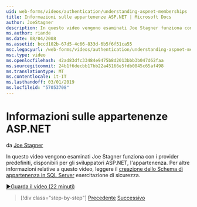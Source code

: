 ```yaml
---
uid: web-forms/videos/authentication/understanding-aspnet-memberships
title: Informazioni sulle appartenenze ASP.NET | Microsoft Docs
author: JoeStagner
description: In questo video vengono esaminati Joe Stagner funziona con i provider predefiniti, disponibili per gli sviluppatori ASP.NET, l'appartenenza. Per ulteriori informazioni sulla parola...
ms.author: riande
ms.date: 08/04/2008
ms.assetid: bccd102b-67d5-4c66-833d-6b5f6f51ca55
msc.legacyurl: /web-forms/videos/authentication/understanding-aspnet-memberships
msc.type: video
ms.openlocfilehash: 42ad83dfc33484e9475b8d2013bbb3b047d62faa
ms.sourcegitcommit: 24b1f6decbb17bb22a45166e5fdb0845c65af498
ms.translationtype: MT
ms.contentlocale: it-IT
ms.lasthandoff: 03/01/2019
ms.locfileid: "57053708"
---
```

<a name="understanding-aspnet-memberships"></a>Informazioni sulle appartenenze ASP.NET
====================
da [Joe Stagner](https://github.com/JoeStagner)

In questo video vengono esaminati Joe Stagner funziona con i provider predefiniti, disponibili per gli sviluppatori ASP.NET, l'appartenenza. Per altre informazioni relative a questo video, leggere il [creazione dello Schema di appartenenza in SQL Server](../../overview/older-versions-security/membership/creating-the-membership-schema-in-sql-server-vb.md) esercitazione di sicurezza.

[&#9654;Guarda il video (22 minuti)](https://channel9.msdn.com/Blogs/ASP-NET-Site-Videos/understanding-aspnet-memberships)

> [!div class="step-by-step"]
> [Precedente](use-custom-principal-objects.md)
> [Successivo](configuring-sql-to-work-with-membership-schemas.md)
